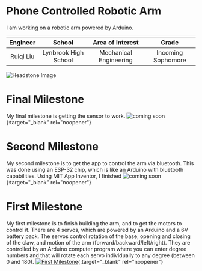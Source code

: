 ﻿# Phone Controlled Robotic Arm
I am working on a robotic arm powered by Arduino. 

| **Engineer** | **School** | **Area of Interest** | **Grade** |
|:--:|:--:|:--:|:--:|
| Ruiqi Liu | Lynbrook High School | Mechanical Engineering | Incoming Sophomore

![Headstone Image](https://bluestampengineering.com/wp-content/uploads/2016/05/improve.jpg)
  
# Final Milestone
My final milestone is getting the sensor to work.
![coming soon](https://www.comingsoon.net/wp-content/themes/comingsoon/images/cs_default_image.jpg){:target="_blank" rel="noopener"}

# Second Milestone
My second milestone is to get the app to control the arm via bluetooth. This was done using an ESP-32 chip, which is like an Arduino with bluetooth capabilities. Using MIT App Inventor, I finished 
![coming soon](https://www.comingsoon.net/wp-content/themes/comingsoon/images/cs_default_image.jpg){:target="_blank" rel="noopener"}

# First Milestone

My first milestone is to finish building the arm, and to get the motors to control it. There are 4 servos, which are powered by an Arduino and a 6V battery pack. The servos control rotation of the base, opening and closing of the claw, and motion of the arm (forward/backward/left/right). They are controlled by an Arduino computer program where you can enter degree numbers and that will rotate each servo individually to any degree (between 0 and 180).
[![First Milestone](https://res.cloudinary.com/marcomontalbano/image/upload/v1624292482/video_to_markdown/images/youtube---N_VIP6raiM-c05b58ac6eb4c4700831b2b3070cd403.jpg)](https://www.youtube.com/watch?v=-N_VIP6raiM "First Milestone"){:target="_blank" rel="noopener"}
